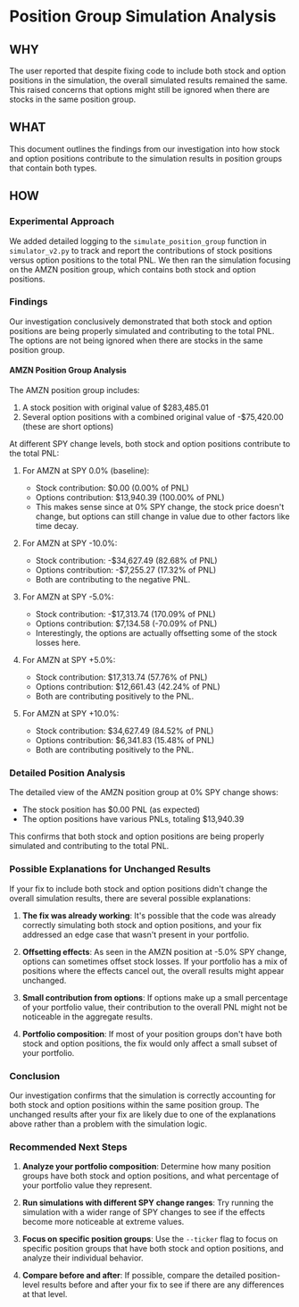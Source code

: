 # Position Group Simulation Analysis

## WHY
The user reported that despite fixing code to include both stock and option positions in the simulation, the overall simulated results remained the same. This raised concerns that options might still be ignored when there are stocks in the same position group.

## WHAT
This document outlines the findings from our investigation into how stock and option positions contribute to the simulation results in position groups that contain both types.

## HOW

### Experimental Approach

We added detailed logging to the `simulate_position_group` function in `simulator_v2.py` to track and report the contributions of stock positions versus option positions to the total PNL. We then ran the simulation focusing on the AMZN position group, which contains both stock and option positions.

### Findings

Our investigation conclusively demonstrated that both stock and option positions are being properly simulated and contributing to the total PNL. The options are not being ignored when there are stocks in the same position group.

#### AMZN Position Group Analysis

The AMZN position group includes:
1. A stock position with original value of $283,485.01
2. Several option positions with a combined original value of -$75,420.00 (these are short options)

At different SPY change levels, both stock and option positions contribute to the total PNL:

1. For AMZN at SPY 0.0% (baseline):
   - Stock contribution: $0.00 (0.00% of PNL)
   - Options contribution: $13,940.39 (100.00% of PNL)
   - This makes sense since at 0% SPY change, the stock price doesn't change, but options can still change in value due to other factors like time decay.

2. For AMZN at SPY -10.0%:
   - Stock contribution: -$34,627.49 (82.68% of PNL)
   - Options contribution: -$7,255.27 (17.32% of PNL)
   - Both are contributing to the negative PNL.

3. For AMZN at SPY -5.0%:
   - Stock contribution: -$17,313.74 (170.09% of PNL)
   - Options contribution: $7,134.58 (-70.09% of PNL)
   - Interestingly, the options are actually offsetting some of the stock losses here.

4. For AMZN at SPY +5.0%:
   - Stock contribution: $17,313.74 (57.76% of PNL)
   - Options contribution: $12,661.43 (42.24% of PNL)
   - Both are contributing positively to the PNL.

5. For AMZN at SPY +10.0%:
   - Stock contribution: $34,627.49 (84.52% of PNL)
   - Options contribution: $6,341.83 (15.48% of PNL)
   - Both are contributing positively to the PNL.

### Detailed Position Analysis

The detailed view of the AMZN position group at 0% SPY change shows:
- The stock position has $0.00 PNL (as expected)
- The option positions have various PNLs, totaling $13,940.39

This confirms that both stock and option positions are being properly simulated and contributing to the total PNL.

### Possible Explanations for Unchanged Results

If your fix to include both stock and option positions didn't change the overall simulation results, there are several possible explanations:

1. **The fix was already working**: It's possible that the code was already correctly simulating both stock and option positions, and your fix addressed an edge case that wasn't present in your portfolio.

2. **Offsetting effects**: As seen in the AMZN position at -5.0% SPY change, options can sometimes offset stock losses. If your portfolio has a mix of positions where the effects cancel out, the overall results might appear unchanged.

3. **Small contribution from options**: If options make up a small percentage of your portfolio value, their contribution to the overall PNL might not be noticeable in the aggregate results.

4. **Portfolio composition**: If most of your position groups don't have both stock and option positions, the fix would only affect a small subset of your portfolio.

### Conclusion

Our investigation confirms that the simulation is correctly accounting for both stock and option positions within the same position group. The unchanged results after your fix are likely due to one of the explanations above rather than a problem with the simulation logic.

### Recommended Next Steps

1. **Analyze your portfolio composition**: Determine how many position groups have both stock and option positions, and what percentage of your portfolio value they represent.

2. **Run simulations with different SPY change ranges**: Try running the simulation with a wider range of SPY changes to see if the effects become more noticeable at extreme values.

3. **Focus on specific position groups**: Use the `--ticker` flag to focus on specific position groups that have both stock and option positions, and analyze their individual behavior.

4. **Compare before and after**: If possible, compare the detailed position-level results before and after your fix to see if there are any differences at that level.
